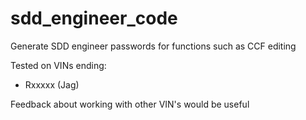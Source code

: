 # sdd_engineer_code

Generate SDD engineer passwords for functions such as CCF editing

Tested on VINs ending:
- Rxxxxx (Jag)

 Feedback about working with other VIN's would be useful
 